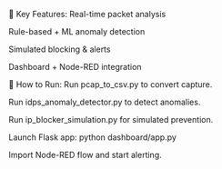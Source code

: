📌 Key Features:
Real-time packet analysis

Rule-based + ML anomaly detection

Simulated blocking & alerts

Dashboard + Node-RED integration

🚀 How to Run:
Run pcap_to_csv.py to convert capture.

Run idps_anomaly_detector.py to detect anomalies.

Run ip_blocker_simulation.py for simulated prevention.

Launch Flask app: python dashboard/app.py

Import Node-RED flow and start alerting.